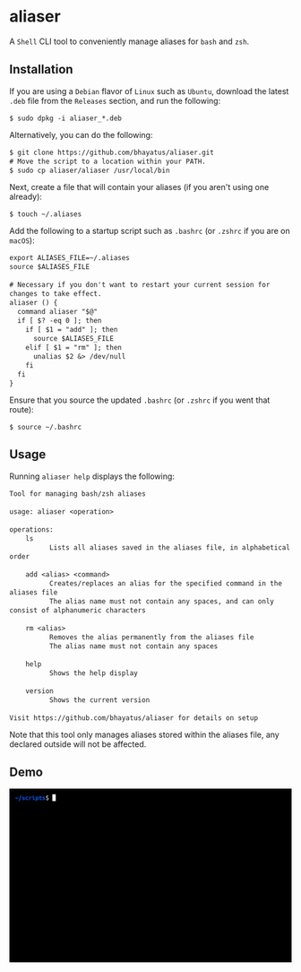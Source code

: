 # aliaser

A `Shell` CLI tool to conveniently manage aliases for `bash` and `zsh`.

## Installation

If you are using a `Debian` flavor of `Linux` such as `Ubuntu`, download the latest `.deb` file from the `Releases` section, and run the following:

    $ sudo dpkg -i aliaser_*.deb

Alternatively, you can do the following:

    $ git clone https://github.com/bhayatus/aliaser.git
    # Move the script to a location within your PATH.
    $ sudo cp aliaser/aliaser /usr/local/bin

Next, create a file that will contain your aliases (if you aren't using one already):

    $ touch ~/.aliases

Add the following to a startup script such as `.bashrc` (or `.zshrc` if you are on `macOS`):
    
    export ALIASES_FILE=~/.aliases
    source $ALIASES_FILE

    # Necessary if you don't want to restart your current session for changes to take effect.
    aliaser () {
      command aliaser "$@"
      if [ $? -eq 0 ]; then 
        if [ $1 = "add" ]; then
          source $ALIASES_FILE
        elif [ $1 = "rm" ]; then
          unalias $2 &> /dev/null
        fi
      fi
    }

Ensure that you source the updated `.bashrc` (or `.zshrc` if you went that route):

    $ source ~/.bashrc

## Usage
Running `aliaser help` displays the following:

    Tool for managing bash/zsh aliases

    usage: aliaser <operation>

    operations:
        ls
              Lists all aliases saved in the aliases file, in alphabetical order

        add <alias> <command>
              Creates/replaces an alias for the specified command in the aliases file
              The alias name must not contain any spaces, and can only consist of alphanumeric characters

        rm <alias>
              Removes the alias permanently from the aliases file
              The alias name must not contain any spaces

        help
              Shows the help display

        version
              Shows the current version

    Visit https://github.com/bhayatus/aliaser for details on setup

Note that this tool only manages aliases stored within the aliases file, any declared outside will not be affected.

## Demo
![Demo](demo.gif)
